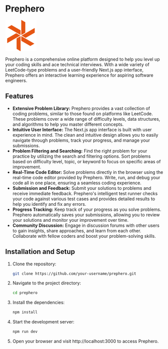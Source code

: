 # Prephero

<img src="./public/prep-hero-icon.svg" alt="Prephero Logo" width="100" height="100">

Prephero is a comprehensive online platform designed to help you level up your coding skills and ace technical interviews. With a wide variety of LeetCode-type problems and a user-friendly Next.js app interface, Prephero offers an interactive learning experience for aspiring software engineers.

## Features

- **Extensive Problem Library:** Prephero provides a vast collection of coding problems, similar to those found on platforms like LeetCode. These problems cover a wide range of difficulty levels, data structures, and algorithms to help you master different concepts.
- **Intuitive User Interface:** The Next.js app interface is built with user experience in mind. The clean and intuitive design allows you to easily navigate through problems, track your progress, and manage your submissions.
- **Problem Filtering and Searching:** Find the right problem for your practice by utilizing the search and filtering options. Sort problems based on difficulty level, topic, or keyword to focus on specific areas of improvement.
- **Real-Time Code Editor:** Solve problems directly in the browser using the real-time code editor provided by Prephero. Write, run, and debug your code all in one place, ensuring a seamless coding experience.
- **Submission and Feedback:** Submit your solutions to problems and receive immediate feedback. Prephero's intelligent test runner checks your code against various test cases and provides detailed results to help you identify and fix any errors.
- **Progress Tracking:** Keep track of your progress as you solve problems. Prephero automatically saves your submissions, allowing you to review your solutions and monitor your improvement over time.
- **Community Discussion:** Engage in discussion forums with other users to gain insights, share approaches, and learn from each other. Collaborate with fellow coders and boost your problem-solving skills.

## Installation and Setup

1. Clone the repository:

   ```bash
   git clone https://github.com/your-username/prephero.git
   ```
2. Navigate to the project directory:

   ```bash
   cd prephero
   ```
3. Install the dependencies:

   ```bash
   npm install
   ```   
4. Start the development server:

   ```bash
   npm run dev
   ```
5. Open your browser and visit http://localhost:3000 to access Prephero.
